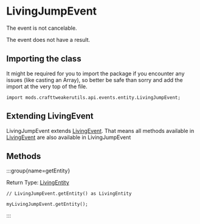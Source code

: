 # LivingJumpEvent

The event is not cancelable.

The event does not have a result.

## Importing the class

It might be required for you to import the package if you encounter any issues (like casting an Array), so better be safe than sorry and add the import at the very top of the file.
```zenscript
import mods.crafttweakerutils.api.events.entity.LivingJumpEvent;
```


## Extending LivingEvent

LivingJumpEvent extends [LivingEvent](/forge/api/event/entity/LivingEvent). That means all methods available in [LivingEvent](/forge/api/event/entity/LivingEvent) are also available in LivingJumpEvent

## Methods

:::group{name=getEntity}

Return Type: [LivingEntity](/mods/sixikutils/utils/entity/LivingEntity)

```zenscript
// LivingJumpEvent.getEntity() as LivingEntity

myLivingJumpEvent.getEntity();
```

:::


